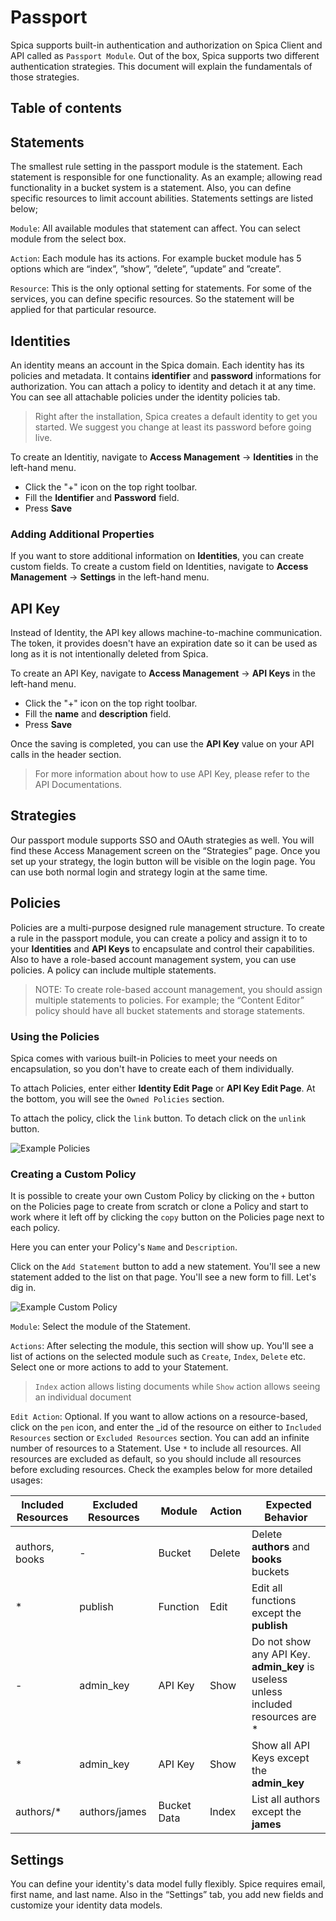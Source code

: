 # Passport

Spica supports built-in authentication and authorization on Spica Client and API called as `Passport Module`. Out of the box, Spica supports two different authentication strategies. This document will explain the fundamentals of those strategies.

## Table of contents

## Statements

The smallest rule setting in the passport module is the statement. Each statement is responsible for one functionality. As an example; allowing read functionality in a bucket system is a statement. Also, you can define specific resources to limit account abilities. Statements settings are listed below;

`Module`: All available modules that statement can affect. You can select module from the select box.

`Action`: Each module has its actions. For example bucket module has 5 options which are “index”, ”show”, ”delete”, ”update” and ”create”.

`Resource`: This is the only optional setting for statements. For some of the services, you can define specific resources. So the statement will be applied for that particular resource.

## Identities

An identity means an account in the Spica domain. Each identity has its policies and metadata. It contains **identifier** and **password** informations for authorization. You can attach a policy to identity and detach it at any time. You can see all attachable policies under the identity policies tab.

> Right after the installation, Spica creates a default identity to get you started. We suggest you change at least its password before going live.

To create an Identitiy, navigate to **Access Management** -> **Identities** in the left-hand menu.

- Click the "+" icon on the top right toolbar.
- Fill the **Identifier** and **Password** field.
- Press **Save**

### Adding Additional Properties

If you want to store additional information on **Identities**, you can create custom fields. To create a custom field on Identities, navigate to **Access Management** -> **Settings** in the left-hand menu.

## API Key

Instead of Identity, the API key allows machine-to-machine communication. The token, it provides doesn't have an expiration date so it can be used as long as it is not intentionally deleted from Spica.

To create an API Key, navigate to **Access Management** -> **API Keys** in the left-hand menu.

- Click the "+" icon on the top right toolbar.
- Fill the **name** and **description** field.
- Press **Save**

Once the saving is completed, you can use the **API Key** value on your API calls in the header section.

> For more information about how to use API Key, please refer to the API Documentations.

## Strategies

Our passport module supports SSO and OAuth strategies as well. You will find these Access Management screen on the “Strategies” page. Once you set up your strategy, the login button will be visible on the login page. You can use both normal login and strategy login at the same time.

## Policies

Policies are a multi-purpose designed rule management structure. To create a rule in the passport module, you can create a policy and assign it to to your **Identities** and **API Keys** to encapsulate and control their capabilities. Also to have a role-based account management system, you can use policies. A policy can include multiple statements.

> NOTE: To create role-based account management, you should assign multiple statements to policies. For example; the “Content Editor” policy should have all bucket statements and storage statements.

### Using the Policies

Spica comes with various built-in Policies to meet your needs on encapsulation, so you don't have to create each of them individually.

To attach Policies, enter either **Identity Edit Page** or **API Key Edit Page**. At the bottom, you will see the `Owned Policies` section.

To attach the policy, click the `link` button. To detach click on the `unlink` button.

![Example Policies](/img/docs/passport/policies.png)

### Creating a Custom Policy

It is possible to create your own Custom Policy by clicking on the `+` button on the Policies page to create from scratch or clone a Policy and start to work where it left off by clicking the `copy` button on the Policies page next to each policy.

Here you can enter your Policy's `Name` and `Description`.

Click on the `Add Statement` button to add a new statement. You'll see a new statement added to the list on that page. You'll see a new form to fill. Let's dig in.

![Example Custom Policy](/img/docs/passport/custom_policies.png)

`Module`: Select the module of the Statement.

`Actions`: After selecting the module, this section will show up. You'll see a list of actions on the selected module such as `Create`, `Index`, `Delete` etc. Select one or more actions to add to your Statement.

> `Index` action allows listing documents while `Show` action allows seeing an individual document

`Edit Action`:
Optional. If you want to allow actions on a resource-based, click on the `pen` icon, and enter the \_id of the resource on either to `Included Resources` section or `Excluded Resources` section.
You can add an infinite number of resources to a Statement. Use `*` to include all resources.
All resources are excluded as default, so you should include all resources before excluding resources.
Check the examples below for more detailed usages:

| Included Resources |  Excluded Resources | Module      | Action |   Expected Behavior                                                                |
| ------------------ | ------------------- | ----------- | ------ | ---------------------------------------------------------------------------------- |
| authors, books     | -                   | Bucket      | Delete | Delete **authors** and **books** buckets                                           |
| \*                 | publish             | Function    | Edit   | Edit all functions except the **publish**                                          |
| -                  | admin_key           | API Key     | Show   | Do not show any API Key. **admin_key** is useless unless included resources are \* |
| \*                 | admin_key           | API Key     | Show   | Show all API Keys except the **admin_key**                                         |
| authors/\*         | authors/james       | Bucket Data | Index  | List all authors except the **james**                                              |

## Settings

You can define your identity's data model fully flexibly. Spice requires email, first name, and last name. Also in the “Settings” tab, you add new fields and customize your identity data models.

